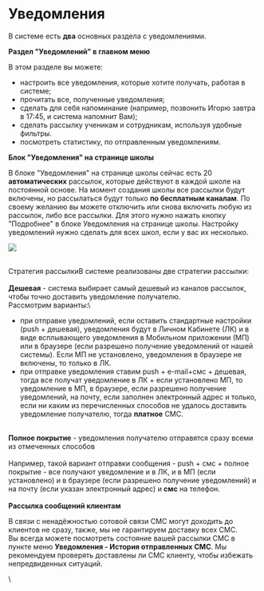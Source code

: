 # Уведомления

В системе есть **два** основных раздела с уведомлениями.

**Раздел "Уведомлений" в главном меню**

В этом разделе вы можете:

* настроить все уведомления, которые хотите получать, работая в системе;
* прочитать все, полученные уведомления;
* сделать для себя напоминание (например, позвонить Игорю завтра в 17:45, и система напомнит Вам);
* сделать рассылку ученикам и сотрудникам, используя удобные фильтры.
* посмотреть статистику, по отправленным уведомлениям.

**Блок "Уведомления" на странице школы**

В блоке "Уведомления" на странице школы сейчас есть 20 **автоматических** рассылок, которые действуют в каждой школе на постоянной основе. На момент создания школы все рассылки будут включены, но рассылаться будут только **по бесплатным каналам**. По своему желанию вы можете отключить или снова включить любую из рассылок, либо все рассылки. Для этого нужно нажать кнопку "Подробнее" в блоке Уведомления на странице школы. Настройку уведомлений нужно сделать для всех школ, если у вас их несколько.

![](../.gitbook/assets/Screenshot\_169.png)

\
Стратегия рассылкиВ системе реализованы две стратегии рассылки:\
\
**Дешевая** - система выбирает самый дешевый из каналов рассылок, чтобы точно доставить уведомление получателю.\
Рассмотрим варианты:\


* при отправке уведомлений, если оставить стандартные настройки (push + дешевая), уведомления будут в Личном Кабинете (ЛК) и в виде всплывающего уведомления в Мобильном приложении (МП) или в браузере (если разрешено получение уведомлений от нашей системы). Если МП не установлено, уведомления в браузере не включены, то только в ЛК.
* при отправке уведомления ставим push + e-mail+смс + дешевая, тогда все получат уведомление в ЛК + если установлено МП, то уведомление в МП, в браузере, если разрешено получение уведомлений, на почту, если заполнен электронный адрес и только, если ни каким из перечисленных способов не удалось доставить уведомление получателю, тогда **платное** СМС.

\
**Полное покрытие** - уведомления получателю отправятся сразу всеми из отмеченных способов\
\
Например, такой вариант отправки сообщения - push + смс + полное покрытие - все получают уведомление и в ЛК, и в МП (если установлено) и в браузере (если разрешено получение уведомлений) и на почту (если указан электронный адрес) и **смс** на телефон.\
\
**Рассылка сообщений клиентам**

В связи с ненадёжностью сотовой связи СМС могут доходить до клиентов не сразу, также, мы не гарантируем доставку всех СМС.\
Вы всегда можете посмотреть состояние вашей рассылки СМС в пункте меню **Уведомления - История отправленных СМС**. Мы рекомендуем проверять доставлены ли СМС клиенту, чтобы избежать непредвиденных ситуаций.

\
